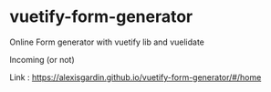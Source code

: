 # vuetify-form-generator
Online Form generator with vuetify lib and vuelidate

Incoming (or not)

Link : https://alexisgardin.github.io/vuetify-form-generator/#/home
